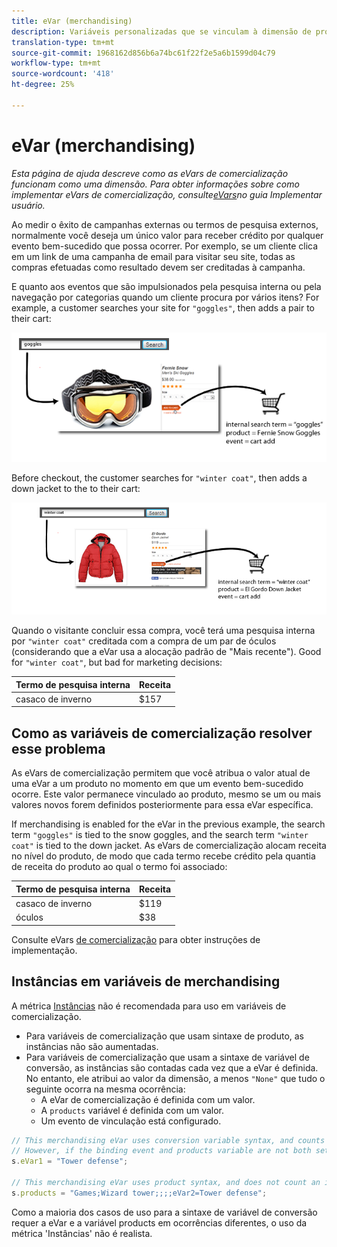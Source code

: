 ```yaml
---
title: eVar (merchandising)
description: Variáveis personalizadas que se vinculam à dimensão de produtos.
translation-type: tm+mt
source-git-commit: 1968162d856b6a74bc61f22f2e5a6b1599d04c79
workflow-type: tm+mt
source-wordcount: '418'
ht-degree: 25%

---
```



# eVar (merchandising)

*Esta página de ajuda descreve como as eVars de comercialização funcionam como uma dimensão. Para obter informações sobre como implementar eVars de comercialização, consulte[eVars](/help/implement/vars/page-vars/evar.md)no guia Implementar usuário.*

Ao medir o êxito de campanhas externas ou termos de pesquisa externos, normalmente você deseja um único valor para receber crédito por qualquer evento bem-sucedido que possa ocorrer. Por exemplo, se um cliente clica em um link de uma campanha de email para visitar seu site, todas as compras efetuadas como resultado devem ser creditadas à campanha.

E quanto aos eventos que são impulsionados pela pesquisa interna ou pela navegação por categorias quando um cliente procura por vários itens? For example, a customer searches your site for `"goggles"`, then adds a pair to their cart:

![Exemplo de óculos](assets/merch-example-goggles.png)

Before checkout, the customer searches for `"winter coat"`, then adds a down jacket to the to their cart:

![Exemplo de casaco](assets/merch-example-coat.png)

Quando o visitante concluir essa compra, você terá uma pesquisa interna por `"winter coat"` creditada com a compra de um par de óculos (considerando que a eVar usa a alocação padrão de &quot;Mais recente&quot;). Good for `"winter coat"`, but bad for marketing decisions:

| Termo de pesquisa interna | Receita |
|---|---|
| casaco de inverno | $157 |

## Como as variáveis de comercialização resolver esse problema

As eVars de comercialização permitem que você atribua o valor atual de uma eVar a um produto no momento em que um evento bem-sucedido ocorre. Este valor permanece vinculado ao produto, mesmo se um ou mais valores novos forem definidos posteriormente para essa eVar específica.

If merchandising is enabled for the eVar in the previous example, the search term `"goggles"` is tied to the snow goggles, and the search term `"winter coat"` is tied to the down jacket. As eVars de comercialização alocam receita no nível do produto, de modo que cada termo recebe crédito pela quantia de receita do produto ao qual o termo foi associado:

| Termo de pesquisa interna | Receita |
|---|---|
| casaco de inverno | $119 |
| óculos | $38 |

Consulte eVars [de comercialização](/help/implement/vars/page-vars/evar-merchandising.md) para obter instruções de implementação.

## Instâncias em variáveis de merchandising

A métrica [Instâncias](../metrics/instances.md) não é recomendada para uso em variáveis de comercialização.

* Para variáveis de comercialização que usam sintaxe de produto, as instâncias não são aumentadas.
* Para variáveis de comercialização que usam a sintaxe de variável de conversão, as instâncias são contadas cada vez que a eVar é definida. No entanto, ele atribui ao valor da dimensão, a menos `"None"` que tudo o seguinte ocorra na mesma ocorrência:
   * A eVar de comercialização é definida com um valor.
   * A `products` variável é definida com um valor.
   * Um evento de vinculação está configurado.

```js
// This merchandising eVar uses conversion variable syntax, and counts an instance.
// However, if the binding event and products variable are not both set, the instance attributes to "None".
s.eVar1 = "Tower defense";

// This merchandising eVar uses product syntax, and does not count an instance.
s.products = "Games;Wizard tower;;;;eVar2=Tower defense";
```

Como a maioria dos casos de uso para a sintaxe de variável de conversão requer a eVar e a variável products em ocorrências diferentes, o uso da métrica &#39;Instâncias&#39; não é realista.
